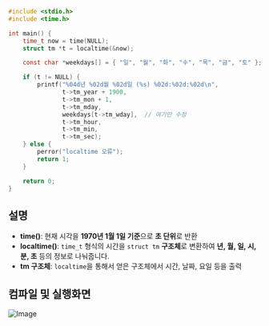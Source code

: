 ```c
#include <stdio.h>
#include <time.h>

int main() {
    time_t now = time(NULL);
    struct tm *t = localtime(&now);

    const char *weekdays[] = { "일", "월", "화", "수", "목", "금", "토" };

    if (t != NULL) {
        printf("%04d년 %02d월 %02d일 (%s) %02d:%02d:%02d\n",
               t->tm_year + 1900,
               t->tm_mon + 1,
               t->tm_mday,
               weekdays[t->tm_wday],  // 여기만 수정
               t->tm_hour,
               t->tm_min,
               t->tm_sec);
    } else {
        perror("localtime 오류");
        return 1;
    }

    return 0;
}
```
## 설명
- **time()**: 현재 시각을 **1970년 1월 1일 기준**으로 **초 단위**로 반환
- **localtime()**: ``time_t`` 형식의 시간을 ``struct tm`` **구조체**로 변환하여 **년, 월, 일, 시, 분, 초** 등의 정보로 나눠줍니다.
- **tm 구조체**: ``localtime``을 통해서 얻은 구조체에서 시간, 날짜, 요일 등을 출력

## 컴파일 및 실행화면

![Image](https://github.com/user-attachments/assets/a8fbd1b7-e720-493a-85ef-31f70db7fc8a)